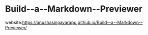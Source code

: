 # Build--a--Markdown--Previewer
website:https://anushasingavarapu.github.io/Build--a--Markdown--Previewer/
